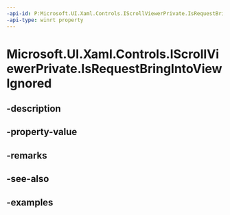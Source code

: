 ```yaml
---
-api-id: P:Microsoft.UI.Xaml.Controls.IScrollViewerPrivate.IsRequestBringIntoViewIgnored
-api-type: winrt property
---
```


# Microsoft.UI.Xaml.Controls.IScrollViewerPrivate.IsRequestBringIntoViewIgnored

<!--
public bool IsRequestBringIntoViewIgnored { get; set; }
-->


## -description

## -property-value

## -remarks

## -see-also

## -examples


